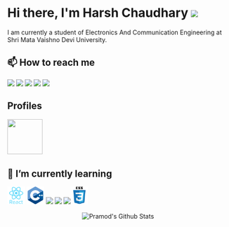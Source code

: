 # Hi there, I'm Harsh Chaudhary <img src="https://raw.githubusercontent.com/MartinHeinz/MartinHeinz/master/wave.gif" width="40px">
I am currently a student of Electronics And Communication Engineering at Shri Mata Vaishno Devi University.


<!--
**Siddhant-vardhansingh/Siddhant-vardhansingh is a special repository. Its README.md will appear on your public profile!

Here are some ideas to get you started:
**
- 🔭 I’m currently working on ...
- 🌱 I’m currently learning ...
- 👯 I’m looking to collaborate on ...
- 🤔 I’m looking for help with ...
- 💬 Ask me about ...
- 📫 How to reach me: ...
- 😄 Pronouns: ...
- ⚡ Fun fact: ...
-->
<!--
  - 🌱 I’m currently learning C++, Python, Android
-->
## 📫 How to reach me

<a href="https://twitter.com/mrharsh06"><img src="https://img.icons8.com/fluent/100/000000/twitter.png"/></a> 
<a href="https://www.linkedin.com/in/harsh-chaudhary-563b47199/"><img src="https://img.icons8.com/fluent/100/000000/linkedin.png"/></a> 
<a href="mailto:mr.harsh0606@gmail.com"><img src="https://img.icons8.com/color/100/000000/gmail--v2.png"/></a> 
<a href="https://t.me/mrharsh06"><img src="https://img.icons8.com/color/100/000000/telegram-app--v2.png"/></a> 
<a href="https://www.instagram.com/mrharsh06/"><img src="https://img.icons8.com/bubbles/100/000000/instagram-new.png"/></a> 

## Profiles
<a href="https://leetcode.com/mrharsh06/"><img src="https://raw.githubusercontent.com/rahuldkjain/github-profile-readme-generator/master/src/images/icons/Social/leet-code.svg" height="80" width="80"/></a> 

## 🌱 I’m currently learning

<img src="https://raw.githubusercontent.com/devicons/devicon/master/icons/react/react-original-wordmark.svg" alt="react" width="40" height="40"/> <img src="https://raw.githubusercontent.com/devicons/devicon/master/icons/cplusplus/cplusplus-original.svg" alt="cplusplus" width="40" height="40"/>  <img src="https://img.icons8.com/color/48/000000/python.png"/>    <img src="https://img.icons8.com/color/48/000000/git.png"/>  <img src="https://img.icons8.com/ios/50/000000/html-5.png"/><img src="https://raw.githubusercontent.com/devicons/devicon/master/icons/css3/css3-original-wordmark.svg" alt="css3" width="40" height="40"/>


<div>
  <p align="center">
    <img align="center" src="https://github-readme-stats.vercel.app/api?username=Siddhant-vardhansingh&show_icons=true&title_color=00a6ff&icon_color=ffbb00&text_color=000000&bg_color=ffffff" alt="Pramod's Github Stats" width="450px">
  </p>
</div>
